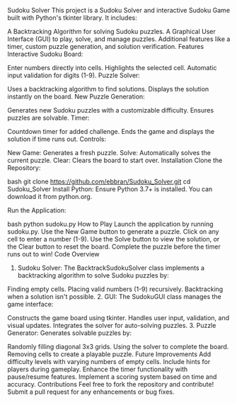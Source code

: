 Sudoku Solver
This project is a Sudoku Solver and interactive Sudoku Game built with Python's tkinter library. It includes:

A Backtracking Algorithm for solving Sudoku puzzles.
A Graphical User Interface (GUI) to play, solve, and manage puzzles.
Additional features like a timer, custom puzzle generation, and solution verification.
Features
Interactive Sudoku Board:

Enter numbers directly into cells.
Highlights the selected cell.
Automatic input validation for digits (1-9).
Puzzle Solver:

Uses a backtracking algorithm to find solutions.
Displays the solution instantly on the board.
New Puzzle Generation:

Generates new Sudoku puzzles with a customizable difficulty.
Ensures puzzles are solvable.
Timer:

Countdown timer for added challenge.
Ends the game and displays the solution if time runs out.
Controls:

New Game: Generates a fresh puzzle.
Solve: Automatically solves the current puzzle.
Clear: Clears the board to start over.
Installation
Clone the Repository:

bash
git clone https://github.com/ebbran/Sudoku_Solver.git
cd Sudoku_Solver
Install Python: Ensure Python 3.7+ is installed. You can download it from python.org.

Run the Application:

bash
python sudoku.py
How to Play
Launch the application by running sudoku.py.
Use the New Game button to generate a puzzle.
Click on any cell to enter a number (1-9).
Use the Solve button to view the solution, or the Clear button to reset the board.
Complete the puzzle before the timer runs out to win!
Code Overview
1. Sudoku Solver:
The BacktrackSudokuSolver class implements a backtracking algorithm to solve Sudoku puzzles by:

Finding empty cells.
Placing valid numbers (1-9) recursively.
Backtracking when a solution isn't possible.
2. GUI:
The SudokuGUI class manages the game interface:

Constructs the game board using tkinter.
Handles user input, validation, and visual updates.
Integrates the solver for auto-solving puzzles.
3. Puzzle Generator:
Generates solvable puzzles by:

Randomly filling diagonal 3x3 grids.
Using the solver to complete the board.
Removing cells to create a playable puzzle.
Future Improvements
Add difficulty levels with varying numbers of empty cells.
Include hints for players during gameplay.
Enhance the timer functionality with pause/resume features.
Implement a scoring system based on time and accuracy.
Contributions
Feel free to fork the repository and contribute! Submit a pull request for any enhancements or bug fixes.


